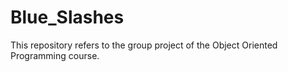 # Blue_Slashes
This repository refers to the group project of the Object Oriented Programming course.
